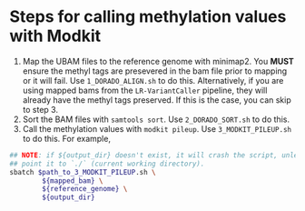 # Steps for calling methylation values with Modkit

1. Map the UBAM files to the reference genome with minimap2. You **MUST** ensure
   the methyl tags are presevered in the bam file prior to mapping or it will
   fail. Use `1_DORADO_ALIGN.sh` to do this. Alternatively, if you are using
   mapped bams from the `LR-VariantCaller` pipeline, they will already have the
   methyl tags preserved. If this is the case, you can skip to step 3.
2. Sort the BAM files with `samtools sort`. Use `2_DORADO_SORT.sh` to do this.
3. Call the methylation values with `modkit pileup`. Use `3_MODKIT_PILEUP.sh` to
   do this. For example,

```bash
## NOTE: if ${output_dir} doesn't exist, it will crash the script, unless you
## point it to `./` (current working directory).
sbatch $path_to_3_MODKIT_PILEUP.sh \
        ${mapped_bam} \
        ${reference_genome} \
        ${output_dir}
```

